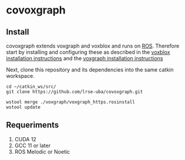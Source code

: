 # covoxgraph


## Install

covoxgraph extends voxgraph and voxblox and runs on [ROS](https://www.ros.org/). Therefore start by installing and configuring these as described in the [voxblox installation instructions](https://voxblox.readthedocs.io/en/latest/pages/Installation.html) and the [voxgraph installation instructions](https://github.com/ethz-asl/voxgraph#install)

Next, clone this repository and its dependencies into the same catkin workspace.

```shell script
cd ~/catkin_ws/src/
git clone https://github.com/lrse-uba/covoxgraph.git

wstool merge ./voxgraph/voxgraph_https.rosinstall
wstool update
```
## Requeriments

1. CUDA 12
2. GCC 11 or later
3. ROS Melodic or Noetic